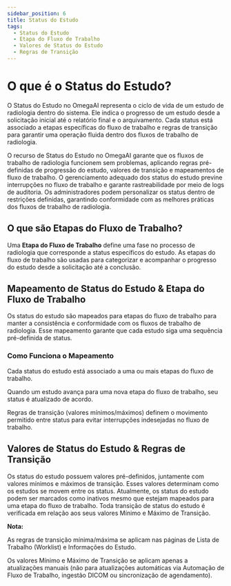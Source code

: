 ```yaml
---
sidebar_position: 6
title: Status do Estudo
tags:
  - Status do Estudo
  - Etapa do Fluxo de Trabalho
  - Valores de Status do Estudo
  - Regras de Transição
---
```


# O que é o Status do Estudo?

O Status do Estudo no OmegaAI representa o ciclo de vida de um estudo de radiologia dentro do sistema. Ele indica o progresso de um estudo desde a solicitação inicial até o relatório final e o arquivamento. Cada status está associado a etapas específicas do fluxo de trabalho e regras de transição para garantir uma operação fluida dentro dos fluxos de trabalho de radiologia.

O recurso de Status do Estudo no OmegaAI garante que os fluxos de trabalho de radiologia funcionem sem problemas, aplicando regras pré-definidas de progressão do estudo, valores de transição e mapeamentos de fluxo de trabalho. O gerenciamento adequado dos status do estudo previne interrupções no fluxo de trabalho e garante rastreabilidade por meio de logs de auditoria. Os administradores podem personalizar os status dentro de restrições definidas, garantindo conformidade com as melhores práticas dos fluxos de trabalho de radiologia.

## O que são Etapas do Fluxo de Trabalho?

Uma **Etapa do Fluxo de Trabalho** define uma fase no processo de radiologia que corresponde a status específicos do estudo. As etapas do fluxo de trabalho são usadas para categorizar e acompanhar o progresso do estudo desde a solicitação até a conclusão.

## Mapeamento de Status do Estudo & Etapa do Fluxo de Trabalho

Os status do estudo são mapeados para etapas do fluxo de trabalho para manter a consistência e conformidade com os fluxos de trabalho de radiologia. Esse mapeamento garante que cada estudo siga uma sequência pré-definida de status.

### Como Funciona o Mapeamento

Cada status do estudo está associado a uma ou mais etapas do fluxo de trabalho.

Quando um estudo avança para uma nova etapa do fluxo de trabalho, seu status é atualizado de acordo.

Regras de transição (valores mínimos/máximos) definem o movimento permitido entre status para evitar interrupções indesejadas no fluxo de trabalho.

## Valores de Status do Estudo & Regras de Transição

Os status do estudo possuem valores pré-definidos, juntamente com valores mínimos e máximos de transição. Esses valores determinam como os estudos se movem entre os status. Atualmente, os status do estudo podem ser marcados como inativos mesmo que estejam mapeados para uma etapa do fluxo de trabalho. Toda transição de status do estudo é verificada em relação aos seus valores Mínimo e Máximo de Transição.

**Nota:**

As regras de transição mínima/máxima se aplicam nas páginas de Lista de Trabalho (Worklist) e Informações do Estudo.

Os valores Mínimo e Máximo de Transição se aplicam apenas a atualizações manuais (não para atualizações automáticas via Automação de Fluxo de Trabalho, ingestão DICOM ou sincronização de agendamento).